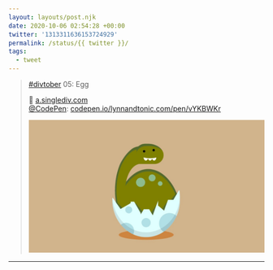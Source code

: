 ```yaml
---
layout: layouts/post.njk
date: 2020-10-06 02:54:28 +00:00
twitter: '1313311636153724929'
permalink: /status/{{ twitter }}/
tags: 
  - tweet
---
```


> [#divtober](https://twitter.com/hashtag/divtober) 05: Egg
> 
> 🥚 [a.singlediv.com](https://a.singlediv.com)  
> [@CodePen](https://twitter.com/CodePen): [codepen.io/lynnandtonic.com/pen/vYKBWKr](https://codepen.io/lynnandtonic/pen/vYKBWKr) 
> 
> ![Illustration of a smiling baby dinosaur emerging from a cracked egg.](/img/1313311636153724929-EjnRe0GVgAAiYZr.jpg)

---
